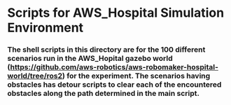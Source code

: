 # Scripts for AWS_Hospital Simulation Environment

### The shell scripts in this directory are for the 100 different scenarios run in the AWS_Hopital gazebo world (https://github.com/aws-robotics/aws-robomaker-hospital-world/tree/ros2) for the experiment. The scenarios having obstacles has detour scripts to clear each of the encountered obstacles along the path determined in the main script.